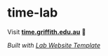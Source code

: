 
# time-lab

Visit **[time.griffith.edu.au](https://time.griffith.edu.au)** 🚀

_Built with [Lab Website Template](https://greene-lab.gitbook.io/lab-website-template-docs)_
